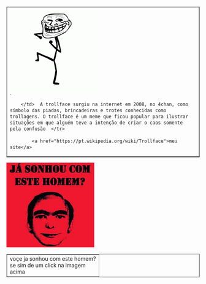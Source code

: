 <!DOCTYPE html>
<html lang="en">
<head>
    <meta charset="UTF-8">
    <meta http-equiv="X-UA-Compatible" content="IE=edge">
    <meta name="viewport" content="width=device-width, initial-scale=1.0">
    <title>Document</title>
</head>
<body>
    
<table cellpadding="15"cellspocing="15"width="15">

   

<table border="1px" >
    <td> <img src="ing/troolface.png"> 

            
        </td>  A trollface surgiu na internet em 2008, no 4chan, como símbolo das piadas, brincadeiras e trotes conhecidas como trollagens. O trollface é um meme que ficou popular para ilustrar situações em que alguém teve a intenção de criar o caos somente pela confusão  </tr>

            <a href="https://pt.wikipedia.org/wiki/Trollface">meu site</a>
</table>
<table border="1px" >

<tr>
<td>voçe ja sonhou com este homem?<br> se sim de um click na imagem<br> acima </td>

</tr>
<a href="https://www.guiadoscuriosos.com.br/blog/bizarro/voce-ja-sonhou-com-este-homem/"><img src="ing/meme ovce ja sonhou com este homem.jpeg"/></a>


</table>




    
   



   
</body>
</html>
